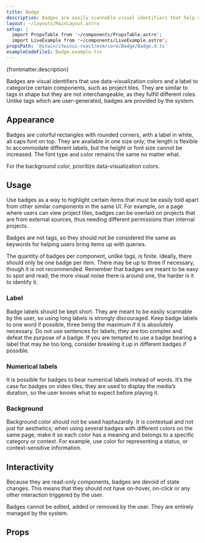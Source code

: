 ```yaml
---
title: Badge
description: Badges are easily scannable visual identifiers that help categorize items of a same nature on a page.
layout: ~/layouts/MainLayout.astro
setup: |
  import PropsTable from '~/components/PropsTable.astro';
  import LiveExample from '~/components/LiveExample.astro';
propsPath: '@itwin/itwinui-react/esm/core/Badge/Badge.d.ts'
exampleCodeFile1: Badge.example.tsx
---
```


<p>{frontmatter.description}</p>

<LiveExample src={frontmatter.exampleCodeFile1} />

Badges are visual identifiers that use data-visualization colors and a label to categorize certain components, such as project tiles. They are similar to tags in shape but they are not interchangeable, as they fulfill different roles. Unlike tags which are user-generated, badges are provided by the system.

## Appearance

Badges are colorful rectangles with rounded corners, with a label in white, all caps font on top. They are available in one size only; the length is flexible to accommodate different labels, but the height or font size cannot be increased. The font type and color remains the same no matter what.

For the background color, prioritize data-visualization colors.

## Usage

Use badges as a way to highlight certain items that must be easily told apart from other similar components in the same UI. For example, on a page where users can view project tiles, badges can be overlaid on projects that are from external sources, thus needing different permissions than internal projects.

Badges are not tags, so they should not be considered the same as keywords for helping users bring items up with queries.

The quantity of badges per component, unlike tags, is finite. Ideally, there should only be one badge per item. There may be up to three if necessary, though it is not recommended. Remember that badges are meant to be easy to spot and read; the more visual noise there is around one, the harder is it to identify it.

### Label

Badge labels should be kept short. They are meant to be easily scannable by the user, so using long labels is strongly discouraged. Keep badge labels to one word if possible, three being the maximum if it is absolutely necessary. Do not use sentences for labels; they are too complex and defeat the purpose of a badge. If you are tempted to use a badge bearing a label that may be too long, consider breaking it up in different badges if possible.

### Numerical labels

It is possible for badges to bear numerical labels instead of words. It’s the case for badges on video tiles; they are used to display the media’s duration, so the user knows what to expect before playing it.

### Background

Background color should not be used haphazardly. It is contextual and not just for aesthetics; when using several badges with different colors on the same page, make it so each color has a meaning and belongs to a specific category or context. For example, use color for representing a status, or context-sensitive information.

## Interactivity

Because they are read-only components, badges are devoid of state changes. This means that they should not have on-hover, on-click or any other interaction triggered by the user.

Badges cannot be edited, added or removed by the user. They are entirely managed by the system.

## Props

<PropsTable path={frontmatter.propsPath} />
